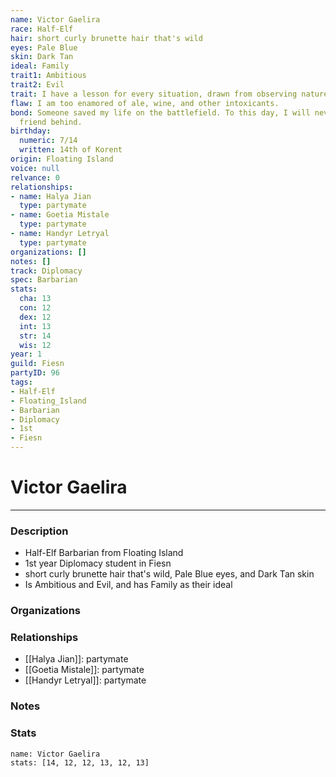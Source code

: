 ```yaml
---
name: Victor Gaelira
race: Half-Elf
hair: short curly brunette hair that's wild
eyes: Pale Blue
skin: Dark Tan
ideal: Family
trait1: Ambitious
trait2: Evil
trait: I have a lesson for every situation, drawn from observing nature.
flaw: I am too enamored of ale, wine, and other intoxicants.
bond: Someone saved my life on the battlefield. To this day, I will never leave a
  friend behind.
birthday:
  numeric: 7/14
  written: 14th of Korent
origin: Floating Island
voice: null
relvance: 0
relationships:
- name: Halya Jian
  type: partymate
- name: Goetia Mistale
  type: partymate
- name: Handyr Letryal
  type: partymate
organizations: []
notes: []
track: Diplomacy
spec: Barbarian
stats:
  cha: 13
  con: 12
  dex: 12
  int: 13
  str: 14
  wis: 12
year: 1
guild: Fiesn
partyID: 96
tags:
- Half-Elf
- Floating_Island
- Barbarian
- Diplomacy
- 1st
- Fiesn
---
```

# Victor Gaelira
---
### Description
- Half-Elf Barbarian from Floating Island
- 1st year Diplomacy student in Fiesn
- short curly brunette hair that's wild, Pale Blue eyes, and Dark Tan skin
- Is Ambitious and Evil, and has Family as their ideal

### Organizations

### Relationships
- [[Halya Jian]]: partymate
- [[Goetia Mistale]]: partymate
- [[Handyr Letryal]]: partymate

### Notes

### Stats
```statblock
name: Victor Gaelira
stats: [14, 12, 12, 13, 12, 13]
```